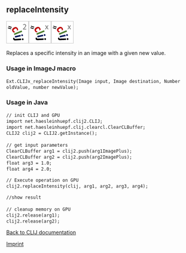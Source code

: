 ## replaceIntensity
![Image](images/mini_clij2_logo.png)![Image](images/mini_clijx_logo.png)![Image](images/mini_clijx_logo.png)

Replaces a specific intensity in an image with a given new value.

### Usage in ImageJ macro
```
Ext.CLIJx_replaceIntensity(Image input, Image destination, Number oldValue, number newValue);
```


### Usage in Java
```
// init CLIJ and GPU
import net.haesleinhuepf.clij2.CLIJ;
import net.haesleinhuepf.clij.clearcl.ClearCLBuffer;
CLIJ2 clij2 = CLIJ2.getInstance();

// get input parameters
ClearCLBuffer arg1 = clij2.push(arg1ImagePlus);
ClearCLBuffer arg2 = clij2.push(arg2ImagePlus);
float arg3 = 1.0;
float arg4 = 2.0;
```

```
// Execute operation on GPU
clij2.replaceIntensity(clij, arg1, arg2, arg3, arg4);
```

```
//show result

// cleanup memory on GPU
clij2.release(arg1);
clij2.release(arg2);
```


[Back to CLIJ documentation](https://clij.github.io/)

[Imprint](https://clij.github.io/imprint)
